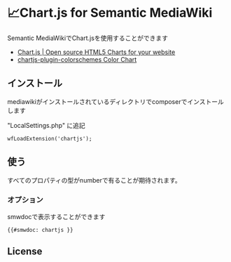 
# 📈Chart.js for Semantic MediaWiki
 

Semantic MediaWikiでChart.jsを使用することができます

* [Chart\.js \| Open source HTML5 Charts for your website](https://www.chartjs.org/)
* [chartjs\-plugin\-colorschemes Color Chart](https://nagix.github.io/chartjs-plugin-colorschemes/colorchart.html)

## インストール



mediawikiがインストールされているディレクトリでcomposerでインストールします

    

"LocalSettings.php" に追記

    wfLoadExtension('chartjs');

## 使う
すべてのプロパティの型がnumberで有ることが期待されます。


### オプション

smwdocで表示することができます

```
{{#smwdoc: chartjs }}
```





## License



